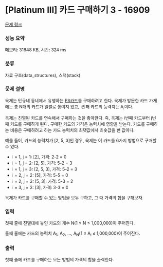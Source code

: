 # [Platinum III] 카드 구매하기 3 - 16909 

[문제 링크](https://www.acmicpc.net/problem/16909) 

### 성능 요약

메모리: 31848 KB, 시간: 324 ms

### 분류

자료 구조(data_structures), 스택(stack)

### 문제 설명

<p>욱제는 민규네 동네에서 유행하는 <a href="/problem/11052">PS카드</a>를 구매하려고 한다. 욱제가 방문한 카드 가게에는 총 N개의 카드가 일렬로 놓여져 있고, i번째 카드의 능력치는 A<sub>i</sub>이다.</p>

<p>욱제는 진열된 카드를 연속해서 구매하는 것을 좋아한다. 즉, 욱제는 i번째 카드부터 j번째 카드를 구매하게 된다. 구매한 카드의 가격은 능력치에 영향을 받는다. 카드를 구매하는 비용은 구매하려고 하는 카드 능력치의 최댓값에서 최솟값을 뺀 값이다.</p>

<p>예를 들어, 카드의 능력치가 [2, 5, 3]인 경우, 욱제는 이 카드를 6가지 방법으로 구매할 수 있다.</p>

<ul>
	<li>i = 1, j = 1: [2], 가격: 2-2 = 0</li>
	<li>i = 1, j = 2: [2, 5], 가격: 5-2 = 3</li>
	<li>i = 1, j = 3: [2, 5, 3], 가격: 5-2 = 3</li>
	<li>i = 2, j = 2: [5], 가격: 5-5 = 0</li>
	<li>i = 2, j = 3: [5, 3], 가격: 5-3 = 2</li>
	<li>i = 3, j = 3: [3], 가격: 3-3 = 0</li>
</ul>

<p>욱제가 카드를 구매할 수 있는 방법을 모두 구하고, 그 때 가격의 합을 구해보자.</p>

### 입력 

 <p>첫째 줄에 진열대에 놓인 카드의 개수 N(1 ≤ N ≤ 1,000,000)이 주어진다.</p>

<p>둘째 줄에는 카드의 능력치 A<sub>1</sub>, A<sub>2</sub>, ..., A<sub>N</sub>(1 ≤ A<sub>i</sub> ≤ 1,000,000)이 주어진다.</p>

### 출력 

 <p>첫째 줄에 카드를 구매하는 모든 방법의 가격의 합을 출력한다.</p>


